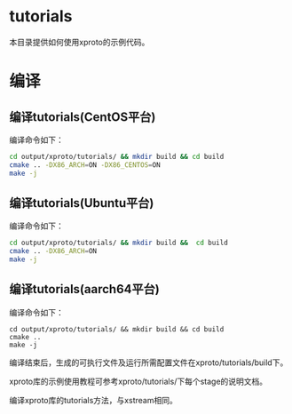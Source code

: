 # tutorials

本目录提供如何使用xproto的示例代码。

# 编译

## 编译tutorials(CentOS平台)

编译命令如下：

```bash
cd output/xproto/tutorials/ && mkdir build && cd build
cmake .. -DX86_ARCH=ON -DX86_CENTOS=ON 
make -j
```

## 编译tutorials(Ubuntu平台)

编译命令如下：

```bash
cd output/xproto/tutorials/ && mkdir build &&  cd build
cmake .. -DX86_ARCH=ON
make -j
```

## 编译tutorials(aarch64平台)

编译命令如下：

```
cd output/xproto/tutorials/ && mkdir build && cd build 
cmake .. 
make -j
```

编译结束后，生成的可执行文件及运行所需配置文件在xproto/tutorials/build下。

xproto库的示例使用教程可参考xproto/tutorials/下每个stage的说明文档。

编译xproto库的tutorials方法，与xstream相同。
